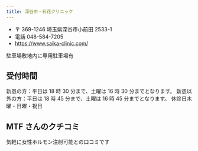 ```yaml
---
title: 深谷市・彩花クリニック
---
```


- 〒 369-1246 埼玉県深谷市小前田 2533-1
- 電話 048-584-7205
- <https://www.saika-clinic.com/>

駐車場敷地内に専用駐車場有

## 受付時間

新患の方：平日は 18 時 30 分まで、土曜は 16 時 30 分までとなります。
新患以外の方：平日は 18 時 45 分まで、土曜は 16 時 45 分までとなります。
休診日木曜・日曜・祝日

## MTF さんのクチコミ

気軽に女性ホルモン注射可能との口コミです
